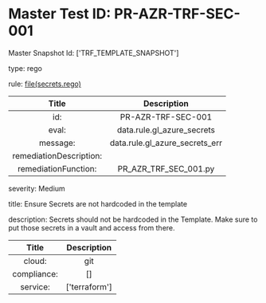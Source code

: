 



# Master Test ID: PR-AZR-TRF-SEC-001


Master Snapshot Id: ['TRF_TEMPLATE_SNAPSHOT']

type: rego

rule: [file(secrets.rego)]  
  
  
  
  

|Title|Description|
| :---: | :---: |
|id: |PR-AZR-TRF-SEC-001|
|eval: |data.rule.gl_azure_secrets|
|message: |data.rule.gl_azure_secrets_err|
|remediationDescription: ||
|remediationFunction: |PR_AZR_TRF_SEC_001.py|


severity: Medium

title: Ensure Secrets are not hardcoded in the template

description: Secrets should not be hardcoded in the Template. Make sure to put those secrets in a vault and access from there.  
  
  

|Title|Description|
| :---: | :---: |
|cloud: |git|
|compliance: |[]|
|service: |['terraform']|



[file(secrets.rego)]: https://github.com/prancer-io/prancer-compliance-test/tree/master/azure/terraform/secrets.rego
